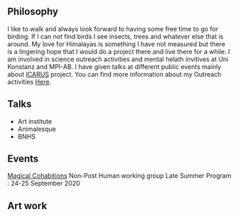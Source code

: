 ## Philosophy

I like to walk and always look forward to having some free time to go for birding. If I can not find birds I see insects, trees and whatever else that is around. My love for Himalayas is something I have not measured but there is a lingering hope that I would do a project there and live there for a while. 
I am involved in science outreach activities and mental helath invitives at Uni Konstanz and MPI-AB. I have given talks at different public events mainly about [ICARUS](https://www.icarus.mpg.de/en) project. You can find more information about my Outreach activities [Here](/about/page).

## Talks 
- Art institute 
- Animalesque 
- BNHS

## Events 
[Magical Cohabitions](https://www.akademie-solitude.de/en/event/magical-cohabitations-live-online-event/)
Non-Post Human working group 
Late Summer Program : 24-25 September 2020

## Art work 